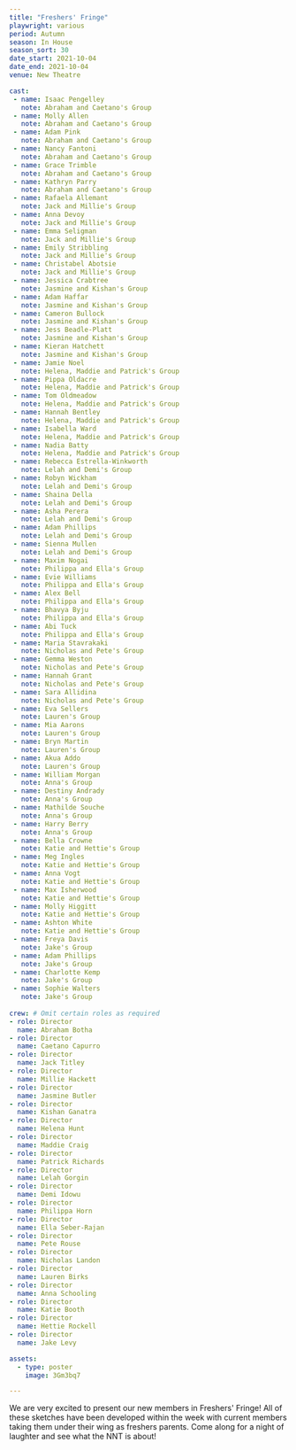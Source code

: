 ```yaml
---
title: "Freshers' Fringe"
playwright: various
period: Autumn
season: In House
season_sort: 30
date_start: 2021-10-04
date_end: 2021-10-04
venue: New Theatre

cast:
 - name: Isaac Pengelley
   note: Abraham and Caetano's Group
 - name: Molly Allen
   note: Abraham and Caetano's Group
 - name: Adam Pink
   note: Abraham and Caetano's Group
 - name: Nancy Fantoni
   note: Abraham and Caetano's Group
 - name: Grace Trimble
   note: Abraham and Caetano's Group
 - name: Kathryn Parry
   note: Abraham and Caetano's Group
 - name: Rafaela Allemant
   note: Jack and Millie's Group
 - name: Anna Devoy
   note: Jack and Millie's Group
 - name: Emma Seligman
   note: Jack and Millie's Group
 - name: Emily Stribbling
   note: Jack and Millie's Group
 - name: Christabel Abotsie
   note: Jack and Millie's Group
 - name: Jessica Crabtree
   note: Jasmine and Kishan's Group
 - name: Adam Haffar
   note: Jasmine and Kishan's Group
 - name: Cameron Bullock
   note: Jasmine and Kishan's Group
 - name: Jess Beadle-Platt
   note: Jasmine and Kishan's Group
 - name: Kieran Hatchett
   note: Jasmine and Kishan's Group
 - name: Jamie Noel
   note: Helena, Maddie and Patrick's Group
 - name: Pippa Oldacre
   note: Helena, Maddie and Patrick's Group
 - name: Tom Oldmeadow
   note: Helena, Maddie and Patrick's Group
 - name: Hannah Bentley
   note: Helena, Maddie and Patrick's Group
 - name: Isabella Ward
   note: Helena, Maddie and Patrick's Group
 - name: Nadia Batty
   note: Helena, Maddie and Patrick's Group
 - name: Rebecca Estrella-Winkworth
   note: Lelah and Demi's Group
 - name: Robyn Wickham
   note: Lelah and Demi's Group
 - name: Shaina Della
   note: Lelah and Demi's Group
 - name: Asha Perera 
   note: Lelah and Demi's Group
 - name: Adam Phillips
   note: Lelah and Demi's Group
 - name: Sienna Mullen
   note: Lelah and Demi's Group
 - name: Maxim Nogai
   note: Philippa and Ella's Group
 - name: Evie Williams
   note: Philippa and Ella's Group
 - name: Alex Bell
   note: Philippa and Ella's Group
 - name: Bhavya Byju
   note: Philippa and Ella's Group
 - name: Abi Tuck
   note: Philippa and Ella's Group
 - name: Maria Stavrakaki
   note: Nicholas and Pete's Group
 - name: Gemma Weston
   note: Nicholas and Pete's Group
 - name: Hannah Grant
   note: Nicholas and Pete's Group
 - name: Sara Allidina
   note: Nicholas and Pete's Group
 - name: Eva Sellers
   note: Lauren's Group
 - name: Mia Aarons
   note: Lauren's Group
 - name: Bryn Martin 
   note: Lauren's Group
 - name: Akua Addo
   note: Lauren's Group
 - name: William Morgan
   note: Anna's Group
 - name: Destiny Andrady
   note: Anna's Group
 - name: Mathilde Souche
   note: Anna's Group
 - name: Harry Berry 
   note: Anna's Group
 - name: Bella Crowne
   note: Katie and Hettie's Group
 - name: Meg Ingles
   note: Katie and Hettie's Group
 - name: Anna Vogt
   note: Katie and Hettie's Group
 - name: Max Isherwood
   note: Katie and Hettie's Group
 - name: Molly Higgitt
   note: Katie and Hettie's Group
 - name: Ashton White
   note: Katie and Hettie's Group
 - name: Freya Davis
   note: Jake's Group
 - name: Adam Phillips
   note: Jake's Group
 - name: Charlotte Kemp
   note: Jake's Group
 - name: Sophie Walters
   note: Jake's Group
   
crew: # Omit certain roles as required
- role: Director
  name: Abraham Botha
- role: Director
  name: Caetano Capurro
- role: Director
  name: Jack Titley
- role: Director
  name: Millie Hackett
- role: Director
  name: Jasmine Butler
- role: Director
  name: Kishan Ganatra
- role: Director
  name: Helena Hunt
- role: Director
  name: Maddie Craig
- role: Director
  name: Patrick Richards
- role: Director
  name: Lelah Gorgin
- role: Director
  name: Demi Idowu
- role: Director
  name: Philippa Horn
- role: Director
  name: Ella Seber-Rajan
- role: Director
  name: Pete Rouse
- role: Director
  name: Nicholas Landon
- role: Director
  name: Lauren Birks
- role: Director
  name: Anna Schooling
- role: Director
  name: Katie Booth
- role: Director
  name: Hettie Rockell
- role: Director
  name: Jake Levy

assets:
  - type: poster
    image: 3Gm3bq7

---
```

We are very excited to present our new members in Freshers' Fringe! All of these sketches have been developed within the week with current members taking them under their wing as freshers parents. Come along for a night of laughter and see what the NNT is about!
